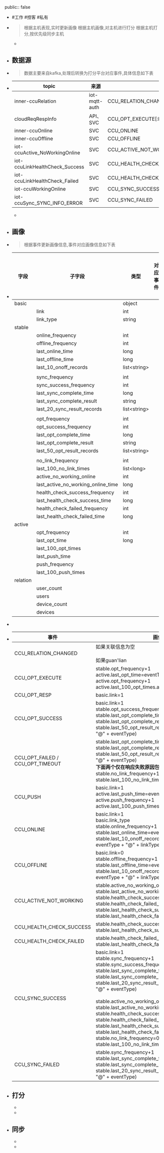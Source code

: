 public:: false

- #工作 #控客 #私有

- > 根据主机表现,实时更新画像
  根据主机画像,对主机进行打分
  根据主机打分,按优先级同步主机
	-
	
- ## 数据源

- > 数据主要来自kafka,处理后转换为打分平台对应事件,具体信息如下表

- |topic|来源|事件|
  |--|--|--|
  |inner-ccuRelation|iot-mqtt-auth|CCU_RELATION_CHANGED|
  |cloudReqRespInfo|API、SVC|CCU_OPT_EXECUTE[:br]CCU_OPT_RESP[:br]CCU_OPT_SUCCESS[:br]CCU_OPT_FAILED[:br]CCU_OPT_TIMEOUT|
  |inner-ccuOnline|SVC|CCU_ONLINE|
  |inner-ccuOffline|SVC|CCU_OFFLINE|
  |iot-ccuActive_NoWorkingOnline|SVC|CCU_ACTIVE_NOT_WORKING|
  |iot-ccuLinkHealthCheck_Success|SVC|CCU_HEALTH_CHECK_SUCCESS|
  |iot-ccuLinkHealthCheck_Failed|SVC|CCU_HEALTH_CHECK_FAILED|
  |iot-ccuWorkingOnline|SVC|CCU_SYNC_SUCCESS|
  |iot-ccuSync_SYNC_INFO_ERROR|SVC|CCU_SYNC_FAILED|
  -
  
- ## 画像

- > 根据事件更新画像信息,事件对应画像信息如下表

- | 字段     | 子字段                             | 类型          | 对应事件 | 事件对应操作 |
  | -------- | ---------------------------------- | ------------- | -------- | ------------ |
  | basic    |                                    | object        |          |              |
  |          | link                               | int           |          |              |
  |          | link_type                          | string        |          |              |
  | stable   |                                    |               |          |              |
  |          | online_frequency                   | int           |          |              |
  |          | offline_frequency                  | int           |          |              |
  |          | last_online_time                   | long          |          |              |
  |          | last_offline_time                  | long          |          |              |
  |          | last_10_onoff_records              | list\<string> |          |              |
  |          |                                    |               |          |              |
  |          | sync_frequency                     | int           |          |              |
  |          | sync_success_frequency             | int           |          |              |
  |          | last_sync_complete_time            | long          |          |              |
  |          | last_sync_complete_result          | string        |          |              |
  |          | last_20_sync_result_records        | list\<string> |          |              |
  |          |                                    |               |          |              |
  |          | opt_frequency                      | int           |          |              |
  |          | opt_success_frequency              | int           |          |              |
  |          | last_opt_complete_time             | long          |          |              |
  |          | last_opt_complete_result           | string        |          |              |
  |          | last_50_opt_result_records         | list\<string> |          |              |
  |          |                                    |               |          |              |
  |          | no_link_frequency                  | int           |          |              |
  |          | last_100_no_link_times             | list\<long>   |          |              |
  |          | active_no_working_online           | int           |          |              |
  |          | last_active_no_working_online_time | long          |          |              |
  |          | health_check_success_frequency     | int           |          |              |
  |          | last_health_check_success_time     | long          |          |              |
  |          | health_check_failed_frequency      | int           |          |              |
  |          | last_health_check_failed_time      | long          |          |              |
  | active   |                                    |               |          |              |
  |          | opt_frequency                      | int           |          |              |
  |          | last_opt_time                      | long          |          |              |
  |          | last_100_opt_times                 |               |          |              |
  |          | last_push_time                     |               |          |              |
  |          | push_frequency                     |               |          |              |
  |          | last_100_push_times                |               |          |              |
  | relation |                                    |               |          |              |
  |          | user_count                         |               |          |              |
  |          | users                              |               |          |              |
  |          | device_count                       |               |          |              |
  |          | devices                            |               |          |              |

- 

- |事件|画像|
  |----|----|
  |CCU_RELATION_CHANGED|如果关联信息为空<br /><br />如果guan'lian|
  |CCU_OPT_EXECUTE|stable.opt_frequency+1<br />active.last_opt_time=eventTime<br />active.opt_frequency+1<br />active.last_100_opt_times.add(eventTime)|
  |CCU_OPT_RESP|basic.link=1|
  |CCU_OPT_SUCCESS|basic.link=1<br />stable.opt_success_frequency+1<br />stable.last_opt_complete_time=eventTime<br />stable.last_opt_complete_result=eventType<br />stable.last_50_opt_result_records.add(eventTime + "@" + eventType)|
  |CCU_OPT_FAILED / CCU_OPT_TIMEOUT|stable.last_opt_complete_time=eventTime<br />stable.last_opt_complete_result=eventType<br />stable.last_50_opt_result_records.add(eventTime + "@" + eventType)<br />**下面两个仅在响应失败原因包含no link to时才变化**<br />stable.no_link_frequency+1<br />stable.last_100_no_link_times.add(eventTime)|
  |CCU_PUSH|basic.link=1<br />active.last_push_time=eventTime<br />active.push_frequency+1<br />active.last_100_push_times.add(eventTime)|
  |CCU_ONLINE|basic.link=1<br />basic.link_type<br />stable.online_frequency+1<br />stable.last_online_time=eventTime<br />stable.last_10_onoff_records.add(eventTime + "@" + eventType + "@" + linkType)|
  |CCU_OFFLINE|basic.link=0<br />stable.offline_frequency+1<br />stable.last_offline_time=eventTime<br />stable.last_10_onoff_records.add(eventTime + "@" + eventType + "@" + linkType)|
  |CCU_ACTIVE_NOT_WORKING|stable.active_no_working_online+1<br />stable.last_active_no_working_online_time=eventTime<br />stable.health_check_success_frequency=null<br />stable.health_check_failed_frequency=null<br />stable.last_health_check_success_time=null<br />stable.last_health_check_failed_time=null|
  |CCU_HEALTH_CHECK_SUCCESS|stable.health_check_success_frequency+1<br />stable.last_health_check_success_time=eventTime|
  |CCU_HEALTH_CHECK_FAILED|stable.health_check_failed_frequency+1<br />stable.last_health_check_failed_time=eventTime|
  |CCU_SYNC_SUCCESS|basic.link=1<br />stable.sync_frequency+1<br />stable.sync_success_frequency+1<br />stable.last_sync_complete_time=eventTime<br />stable.last_sync_complete_result=eventType<br />stable.last_20_sync_result_records.add(eventTime + "@" + eventType)<br /><br />stable.active_no_working_online=0<br />stable.last_active_no_working_online_time=null<br />stable.health_check_success_frequency=null<br />stable.health_check_failed_frequency=null<br />stable.last_health_check_success_time=null<br />stable.last_health_check_failed_time=null<br />stable.no_link_frequency=0<br />stable.last_100_no_link_times=[]|
  |CCU_SYNC_FAILED|stable.sync_frequency+1<br />stable.last_sync_complete_time=eventTime<br />stable.last_sync_complete_result=eventType<br />stable.last_20_sync_result_records.add(eventTime + "@" + eventType)|
- ## 打分
  -
  -
- ## 同步
  -
  -